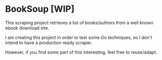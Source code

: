 # BookSoup [WIP]

This scraping project retrieves a list of books/authors from a well known ebook download site. 

I am creating this project in order to test some Go techniques, so I don't intend to have a production ready scraper. 

However, if you find some part of this interesting, feel free to reuse/adapt.

